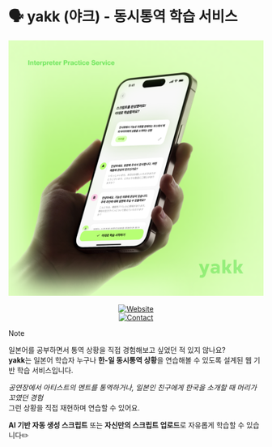 # 🗣️ yakk (야크) - 동시통역 학습 서비스

![Cover](docs/cover.png)

<div align="center">

[![Website](https://img.shields.io/badge/Homepage-000000?style=for-the-badge&logo=homeadvisor&logoColor=white)](https://yakk.kr)  
[![Contact](https://img.shields.io/badge/Contact-Email-green?style=for-the-badge&logo=gmail&logoColor=white)](mailto:yakk.learning@gmail.com)

</div>

> [!NOTE]
> 일본어를 공부하면서 통역 상황을 직접 경험해보고 싶었던 적 있지 않나요?  
> **yakk**는 일본어 학습자 누구나 **한-일 동시통역 상황**을 연습해볼 수 있도록 설계된 웹 기반 학습 서비스입니다.
>
> _공연장에서 아티스트의 멘트를 통역하거나, 일본인 친구에게 한국을 소개할 때 머리가 꼬였던 경험_  
> 그런 상황을 직접 재현하며 연습할 수 있어요.
>
> **AI 기반 자동 생성 스크립트** 또는 **자신만의 스크립트 업로드**로 자유롭게 학습할 수 있습니다✏️
